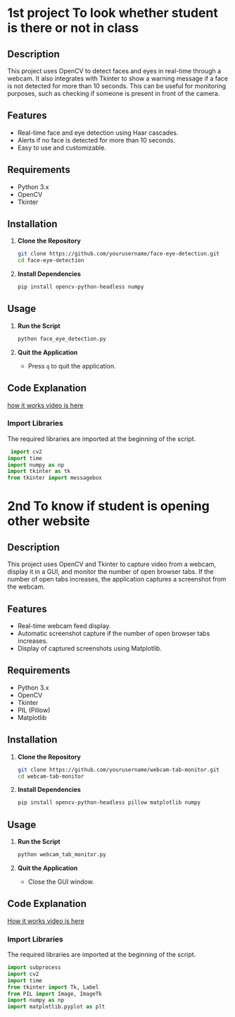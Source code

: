 # 1st project To look whether student is there or not in class 

## Description
This project uses OpenCV to detect faces and eyes in real-time through a webcam. It also integrates with Tkinter to show a warning message if a face is not detected for more than 10 seconds. This can be useful for monitoring purposes, such as checking if someone is present in front of the camera.

## Features
- Real-time face and eye detection using Haar cascades.
- Alerts if no face is detected for more than 10 seconds.
- Easy to use and customizable.

## Requirements
- Python 3.x
- OpenCV
- Tkinter

## Installation

1. **Clone the Repository**
    ```bash
    git clone https://github.com/yourusername/face-eye-detection.git
    cd face-eye-detection
    ```

2. **Install Dependencies**
    ```bash
    pip install opencv-python-headless numpy
    ```

## Usage
1. **Run the Script**
    ```bash
    python face_eye_detection.py
    ```

2. **Quit the Application**
    - Press `q` to quit the application.

## Code Explanation
[ how it works video is here](https://drive.google.com/file/d/1IYgScPuvyAuTTDNehUAkIaRwiuaS4d_2/view?usp=drive_link )                                                         
  
  
  

### Import Libraries
The required libraries are imported at the beginning of the script.
```python
 import cv2
import time
import numpy as np
import tkinter as tk
from tkinter import messagebox  
```




# 2nd To know if student is opening other website

## Description
This project uses OpenCV and Tkinter to capture video from a webcam, display it in a GUI, and monitor the number of open browser tabs. If the number of open tabs increases, the application captures a screenshot from the webcam.

## Features
- Real-time webcam feed display.
- Automatic screenshot capture if the number of open browser tabs increases.
- Display of captured screenshots using Matplotlib.

## Requirements
- Python 3.x
- OpenCV
- Tkinter
- PIL (Pillow)
- Matplotlib

## Installation

1. **Clone the Repository**
    ```bash
    git clone https://github.com/yourusername/webcam-tab-monitor.git
    cd webcam-tab-monitor
    ```

2. **Install Dependencies**
    ```bash
    pip install opencv-python-headless pillow matplotlib numpy
    ```

## Usage
1. **Run the Script**
    ```bash
    python webcam_tab_monitor.py
    ```

2. **Quit the Application**
    - Close the GUI window.

## Code Explanation
[How it works video is here](https://drive.google.com/file/d/1orWtcHvrB5HLUeBdT7B8Zq8xMoHLEunz/view?usp=drive_link)

### Import Libraries
The required libraries are imported at the beginning of the script.
```python
import subprocess
import cv2
import time
from tkinter import Tk, Label
from PIL import Image, ImageTk
import numpy as np
import matplotlib.pyplot as plt
